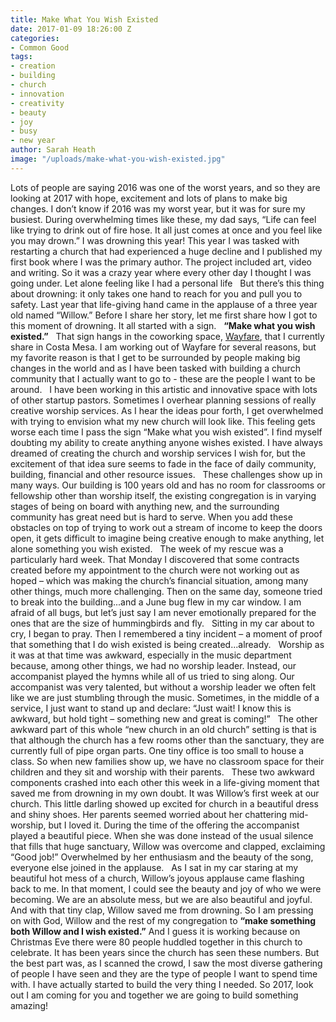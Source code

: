 ```yaml
---
title: Make What You Wish Existed
date: 2017-01-09 18:26:00 Z
categories:
- Common Good
tags:
- creation
- building
- church
- innovation
- creativity
- beauty
- joy
- busy
- new year
author: Sarah Heath
image: "/uploads/make-what-you-wish-existed.jpg"
---
```


Lots of people are saying 2016 was one of the worst years, and so they are looking at 2017 with hope, excitement and lots of plans to make big changes. I don’t know if 2016 was my worst year, but it was for sure my busiest. During overwhelming times like these, my dad says, “Life can feel like trying to drink out of fire hose. It all just comes at once and you feel like you may drown.” I was drowning this year! This year I was tasked with restarting a church that had experienced a huge decline and I published my first book where I was the primary author. The project included art, video and writing. So it was a crazy year where every other day I thought I was going under. Let alone feeling like I had a personal life
 
But there’s this thing about drowning: it only takes one hand to reach for you and pull you to safety. Last year that life-giving hand came in the applause of a three year old named “Willow.” Before I share her story, let me first share how I got to this moment of drowning. It all started with a sign.
 
**“Make what you wish existed.”**
 
That sign hangs in the coworking space, [Wayfare](http://wayfare.io/locations/costa-mesa/),  that I currently share in Costa Mesa. I am working out of Wayfare for several reasons, but my favorite reason is that I get to be surrounded by people making big changes in the world and as I have been tasked with building a church community that I actually want to go to - these are the people I want to be around.
 
I have been working in this artistic and innovative space with lots of other startup pastors. Sometimes I overhear planning sessions of really creative worship services. As I hear the ideas pour forth, I get overwhelmed with trying to envision what my new church will look like. This feeling gets worse each time I pass the sign “Make what you wish existed”. I find myself doubting my ability to create anything anyone wishes existed. I have always dreamed of creating the church and worship services I wish for, but the excitement of that idea sure seems to fade in the face of daily community, building, financial and other resource issues.
 
These challenges show up in many ways. Our building is 100 years old and has no room for classrooms or fellowship other than worship itself, the existing congregation is in varying stages of being on board with anything new, and the surrounding community has great need but is hard to serve. When you add these obstacles on top of trying to work out a stream of income to keep the doors open, it gets difficult to imagine being creative enough to make anything, let alone something you wish existed.
 
The week of my rescue was a particularly hard week. That Monday I discovered that some contracts created before my appointment to the church were not working out as hoped – which was making the church’s financial situation, among many other things, much more challenging. Then on the same day, someone tried to break into the building...and a June bug flew in my car window. I am afraid of all bugs, but let’s just say I am never emotionally prepared for the ones that are the size of hummingbirds and fly.
 
Sitting in my car about to cry, I began to pray. Then I remembered a tiny incident – a moment of proof that something that I do wish existed is being created...already.
 
Worship as it was at that time was awkward, especially in the music department because, among other things, we had no worship leader. Instead, our accompanist played the hymns while all of us tried to sing along. Our accompanist was very talented, but without a worship leader we often felt like we are just stumbling through the music. Sometimes, in the middle of a service, I just want to stand up and declare: “Just wait! I know this is awkward, but hold tight – something new and great is coming!”
 
The other awkward part of this whole “new church in an old church” setting is that is that although the church has a few rooms other than the sanctuary, they are currently full of pipe organ parts. One tiny office is too small to house a class. So when new families show up, we have no classroom space for their children and they sit and worship with their parents.
 
These two awkward components crashed into each other this week in a life-giving moment that saved me from drowning in my own doubt. It was Willow’s first week at our church. This little darling showed up excited for church in a beautiful dress and shiny shoes. Her parents seemed worried about her chattering mid-worship, but I loved it. During the time of the offering the accompanist played a beautiful piece. When she was done instead of the usual silence that fills that huge sanctuary, Willow was overcome and clapped, exclaiming “Good job!” Overwhelmed by her enthusiasm and the beauty of the song, everyone else joined in the applause.
 
As I sat in my car staring at my beautiful hot mess of a church, Willow’s joyous applause came flashing back to me. In that moment, I could see the beauty and joy of who we were becoming. We are an absolute mess, but we are also beautiful and joyful.
 
And with that tiny clap, Willow saved me from drowning. So I am pressing on with God, Willow and the rest of my congregation to **“make something both Willow and I wish existed.”** And I guess it is working because on Christmas Eve there were 80 people huddled together in this church to celebrate. It has been years since the church has seen these numbers. But the best part was, as I scanned the crowd, I saw the most diverse gathering of people I have seen and they are the type of people I want to spend time with. I have actually started to build the very thing I needed. So 2017, look out I am coming for you and together we are going to build something amazing!
